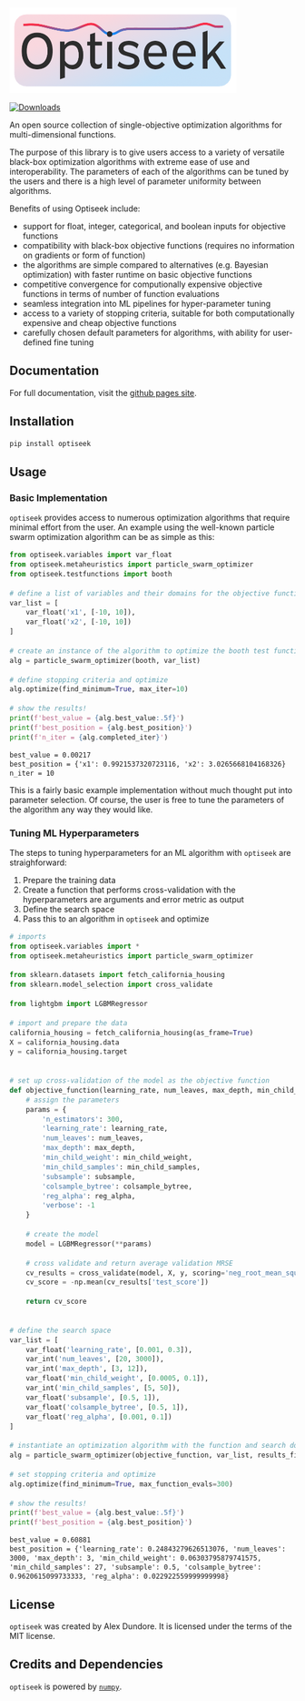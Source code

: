 ![optiseek logo](docs/images/optiseek_logo_small.png)

[![Downloads](https://static.pepy.tech/personalized-badge/optiseek?period=total&units=none&left_color=black&right_color=red&left_text=Downloads)](https://pepy.tech/project/optiseek)

An open source collection of single-objective optimization algorithms for multi-dimensional functions.

The purpose of this library is to give users access to a variety of versatile black-box optimization algorithms with extreme ease of use and interoperability.
The parameters of each of the algorithms can be tuned by the users and there is a high level of parameter uniformity between algorithms.

Benefits of using Optiseek include:

- support for float, integer, categorical, and boolean inputs for objective functions
- compatibility with black-box objective functions (requires no information on gradients or form of function)
- the algorithms are simple compared to alternatives (e.g. Bayesian optimization) with faster runtime on basic objective functions
- competitive convergence for computionally expensive objective functions in terms of number of function evaluations
- seamless integration into ML pipelines for hyper-parameter tuning
- access to a variety of stopping criteria, suitable for both computationally expensive and cheap objective functions
- carefully chosen default parameters for algorithms, with ability for user-defined fine tuning

## Documentation

For full documentation, visit the [github pages site](https://acdundore.github.io/optiseek/).

## Installation

```bash
pip install optiseek
```

## Usage

### Basic Implementation

`optiseek` provides access to numerous optimization algorithms that require minimal effort from the user. An example using the well-known particle swarm optimization algorithm can be as simple as this:

```python
from optiseek.variables import var_float
from optiseek.metaheuristics import particle_swarm_optimizer
from optiseek.testfunctions import booth

# define a list of variables and their domains for the objective function
var_list = [
	var_float('x1', [-10, 10]),
	var_float('x2', [-10, 10])
]	

# create an instance of the algorithm to optimize the booth test function and set its parameters
alg = particle_swarm_optimizer(booth, var_list)

# define stopping criteria and optimize
alg.optimize(find_minimum=True, max_iter=10)

# show the results!
print(f'best_value = {alg.best_value:.5f}')
print(f'best_position = {alg.best_position}')
print(f'n_iter = {alg.completed_iter}')
```

```profile
best_value = 0.00217
best_position = {'x1': 0.9921537320723116, 'x2': 3.0265668104168326}
n_iter = 10
```

This is a fairly basic example implementation without much thought put into parameter selection. Of course, the user is free to tune the parameters of the algorithm any way they would like.

### Tuning ML Hyperparameters

The steps to tuning hyperparameters for an ML algorithm with `optiseek` are straighforward:

1. Prepare the training data
2. Create a function that performs cross-validation with the hyperparameters are arguments and error metric as output
3. Define the search space
4. Pass this to an algorithm in `optiseek` and optimize

```python
# imports
from optiseek.variables import *
from optiseek.metaheuristics import particle_swarm_optimizer

from sklearn.datasets import fetch_california_housing
from sklearn.model_selection import cross_validate

from lightgbm import LGBMRegressor

# import and prepare the data
california_housing = fetch_california_housing(as_frame=True)
X = california_housing.data
y = california_housing.target


# set up cross-validation of the model as the objective function
def objective_function(learning_rate, num_leaves, max_depth, min_child_weight, min_child_samples, subsample, colsample_bytree, reg_alpha):
    # assign the parameters
    params = {
        'n_estimators': 300,
        'learning_rate': learning_rate,
        'num_leaves': num_leaves,
        'max_depth': max_depth,
        'min_child_weight': min_child_weight,
        'min_child_samples': min_child_samples,
        'subsample': subsample,
        'colsample_bytree': colsample_bytree,
        'reg_alpha': reg_alpha,
        'verbose': -1
    }

    # create the model
    model = LGBMRegressor(**params)

    # cross validate and return average validation MRSE
    cv_results = cross_validate(model, X, y, scoring='neg_root_mean_squared_error', cv=5)
    cv_score = -np.mean(cv_results['test_score'])

    return cv_score


# define the search space
var_list = [
    var_float('learning_rate', [0.001, 0.3]),
    var_int('num_leaves', [20, 3000]),
    var_int('max_depth', [3, 12]),
    var_float('min_child_weight', [0.0005, 0.1]),
    var_int('min_child_samples', [5, 50]),
    var_float('subsample', [0.5, 1]),
    var_float('colsample_bytree', [0.5, 1]),
    var_float('reg_alpha', [0.001, 0.1])
]

# instantiate an optimization algorithm with the function and search domain
alg = particle_swarm_optimizer(objective_function, var_list, results_filename='cv_results.csv')

# set stopping criteria and optimize
alg.optimize(find_minimum=True, max_function_evals=300)

# show the results!
print(f'best_value = {alg.best_value:.5f}')
print(f'best_position = {alg.best_position}')
```

```profile
best_value = 0.60881
best_position = {'learning_rate': 0.24843279626513076, 'num_leaves': 3000, 'max_depth': 3, 'min_child_weight': 0.06303795879741575, 'min_child_samples': 27, 'subsample': 0.5, 'colsample_bytree': 0.9620615099733333, 'reg_alpha': 0.022922559999999998}
```

## License

`optiseek` was created by Alex Dundore. It is licensed under the terms of the MIT license.

## Credits and Dependencies

`optiseek` is powered by [`numpy`](https://numpy.org/).